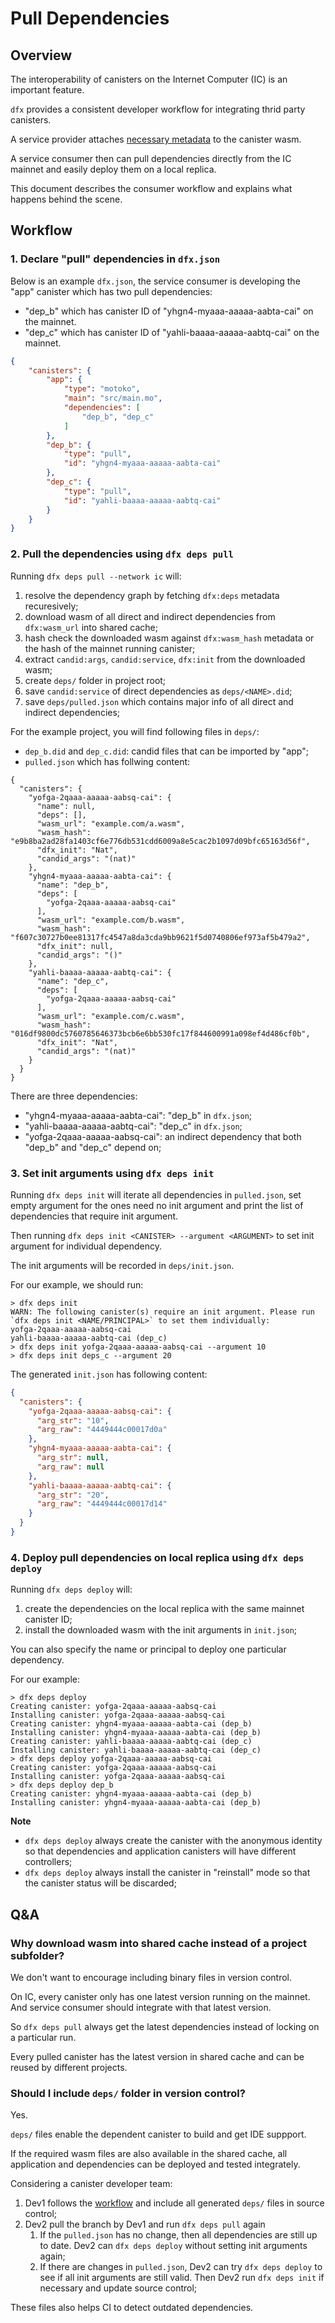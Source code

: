 # Pull Dependencies

## Overview

The interoperability of canisters on the Internet Computer (IC) is an important feature. 

`dfx` provides a consistent developer workflow for integrating thrid party canisters.

A service provider attaches [necessary metadata](canister-metadata.md) to the canister wasm.

A service consumer then can pull dependencies directly from the IC mainnet and easily deploy them on a local replica.

This document describes the consumer workflow and explains what happens behind the scene.

## Workflow

### 1. Declare "pull" dependencies in `dfx.json`

Below is an example `dfx.json`, the service consumer is developing the "app" canister which has two pull dependencies:

- "dep_b" which has canister ID of "yhgn4-myaaa-aaaaa-aabta-cai" on the mainnet.
- "dep_c" which has canister ID of "yahli-baaaa-aaaaa-aabtq-cai" on the mainnet.

```json
{
    "canisters": {
        "app": {
            "type": "motoko",
            "main": "src/main.mo",
            "dependencies": [
                "dep_b", "dep_c"
            ]
        },
        "dep_b": {
            "type": "pull",
            "id": "yhgn4-myaaa-aaaaa-aabta-cai"
        },
        "dep_c": {
            "type": "pull",
            "id": "yahli-baaaa-aaaaa-aabtq-cai"
        }
    }
}
```

### 2. Pull the dependencies using `dfx deps pull`

Running `dfx deps pull --network ic` will:

1. resolve the dependency graph by fetching `dfx:deps` metadata recuresively;
2. download wasm of all direct and indirect dependencies from `dfx:wasm_url` into shared cache;
3. hash check the downloaded wasm against `dfx:wasm_hash` metadata or the hash of the mainnet running canister;
4. extract `candid:args`, `candid:service`, `dfx:init` from the downloaded wasm;
5. create `deps/` folder in project root;
6. save `candid:service` of direct dependencies as `deps/<NAME>.did`;
7. save `deps/pulled.json` which contains major info of all direct and indirect dependencies;

For the example project, you will find following files in `deps/`:

- `dep_b.did` and `dep_c.did`: candid files that can be imported by "app";
- `pulled.json` which has follwing content:

```
{
  "canisters": {
    "yofga-2qaaa-aaaaa-aabsq-cai": {
      "name": null,
      "deps": [],
      "wasm_url": "example.com/a.wasm",
      "wasm_hash": "e9b8ba2ad28fa1403cf6e776db531cdd6009a8e5cac2b1097d09bfc65163d56f",
      "dfx_init": "Nat",
      "candid_args": "(nat)"
    },
    "yhgn4-myaaa-aaaaa-aabta-cai": {
      "name": "dep_b",
      "deps": [
        "yofga-2qaaa-aaaaa-aabsq-cai"
      ],
      "wasm_url": "example.com/b.wasm",
      "wasm_hash": "f607c30727b0ee81317fc4547a8da3cda9bb9621f5d0740806ef973af5b479a2",
      "dfx_init": null,
      "candid_args": "()"
    },
    "yahli-baaaa-aaaaa-aabtq-cai": {
      "name": "dep_c",
      "deps": [
        "yofga-2qaaa-aaaaa-aabsq-cai"
      ],
      "wasm_url": "example.com/c.wasm",
      "wasm_hash": "016df9800dc5760785646373bcb6e6bb530fc17f844600991a098ef4d486cf0b",
      "dfx_init": "Nat",
      "candid_args": "(nat)"
    }
  }
}
```

There are three dependencies:

- "yhgn4-myaaa-aaaaa-aabta-cai": "dep_b" in `dfx.json`;
- "yahli-baaaa-aaaaa-aabtq-cai": "dep_c" in `dfx.json`;
- "yofga-2qaaa-aaaaa-aabsq-cai": an indirect dependency that both "dep_b" and "dep_c" depend on;

### 3. Set init arguments using `dfx deps init`

Running `dfx deps init` will iterate all dependencies in `pulled.json`, set empty argument for the ones need no init argument and print the list of dependencies that require init argument.

Then running `dfx deps init <CANISTER> --argument <ARGUMENT>` to set init argument for individual dependency.

The init arguments will be recorded in `deps/init.json`.

For our example, we should run:

```
> dfx deps init
WARN: The following canister(s) require an init argument. Please run `dfx deps init <NAME/PRINCIPAL>` to set them individually:
yofga-2qaaa-aaaaa-aabsq-cai
yahli-baaaa-aaaaa-aabtq-cai (dep_c)
> dfx deps init yofga-2qaaa-aaaaa-aabsq-cai --argument 10
> dfx deps init deps_c --argument 20
```

The generated `init.json` has following content:

```json
{
  "canisters": {
    "yofga-2qaaa-aaaaa-aabsq-cai": {
      "arg_str": "10",
      "arg_raw": "4449444c00017d0a"
    },
    "yhgn4-myaaa-aaaaa-aabta-cai": {
      "arg_str": null,
      "arg_raw": null
    },
    "yahli-baaaa-aaaaa-aabtq-cai": {
      "arg_str": "20",
      "arg_raw": "4449444c00017d14"
    }
  }
}
```

### 4. Deploy pull dependencies on local replica using `dfx deps deploy`

Running `dfx deps deploy` will:

1. create the dependencies on the local replica with the same mainnet canister ID;
2. install the downloaded wasm with the init arguments in `init.json`;

You can also specify the name or principal to deploy one particular dependency.

For our example:
```
> dfx deps deploy
Creating canister: yofga-2qaaa-aaaaa-aabsq-cai
Installing canister: yofga-2qaaa-aaaaa-aabsq-cai
Creating canister: yhgn4-myaaa-aaaaa-aabta-cai (dep_b)
Installing canister: yhgn4-myaaa-aaaaa-aabta-cai (dep_b)
Creating canister: yahli-baaaa-aaaaa-aabtq-cai (dep_c)
Installing canister: yahli-baaaa-aaaaa-aabtq-cai (dep_c)
> dfx deps deploy yofga-2qaaa-aaaaa-aabsq-cai
Creating canister: yofga-2qaaa-aaaaa-aabsq-cai
Installing canister: yofga-2qaaa-aaaaa-aabsq-cai
> dfx deps deploy dep_b
Creating canister: yhgn4-myaaa-aaaaa-aabta-cai (dep_b)
Installing canister: yhgn4-myaaa-aaaaa-aabta-cai (dep_b)
```

**Note**

- `dfx deps deploy` always create the canister with the anonymous identity so that dependencies and application canisters will have different controllers;
- `dfx deps deploy` always install the canister in "reinstall" mode so that the canister status will be discarded;

## Q&A

### Why download wasm into shared cache instead of a project subfolder?

We don't want to encourage including binary files in version control.

On IC, every canister only has one latest version running on the mainnet. And service consumer should integrate with that latest version.

So `dfx deps pull` always get the latest dependencies instead of locking on a particular run.

Every pulled canister has the latest version in shared cache and can be reused by different projects.

### Should I include `deps/` folder in version control?

Yes.

`deps/` files enable the dependent canister to build and get IDE suppport.

If the required wasm files are also available in the shared cache, all application and dependencies can be deployed and tested integrately.

Considering a canister developer team:

1.  Dev1 follows the [workflow](#workflow) and include all generated `deps/` files in source control;
2.  Dev2 pull the branch by Dev1 and run `dfx deps pull` again
    1.  If the `pulled.json` has no change, then all dependencies are still up to date. Dev2 can `dfx deps deploy` without setting init arguments again;
    2.  If there are changes in `pulled.json`, Dev2 can try `dfx deps deploy` to see if all init arguments are still valid. Then Dev2 run `dfx deps init` if necessary and update source control;

These files also helps CI to detect outdated dependencies.
